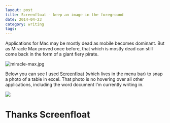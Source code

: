 ```yaml
---
layout: post
title: Screenfloat - keep an image in the foreground
date: 2014-04-23
category: writing
tags: 
---
```


Applications for Mac may be mostly dead as mobile becomes dominant. But as Miracle Max proved once before, that which is mostly dead can still come back in the form of a giant fiery pirate.

![miracle-max.jpg](http://postachio-images.s3-website-us-east-1.amazonaws.com/689ba222420a8fecfc95eec7daf25d3a.jpg)

Below you can see I used [Screenfloat](http://www.screenfloatapp.com/) (which lives in the menu bar) to snap a photo of a table in excel. That photo is no hovering over all other applications, including the word document I’m currently writing in.

![](http://postachio-images.s3-website-us-east-1.amazonaws.com/942f3d1dfda7ce8bba7dde518bb8465c.png)

# Thanks Screenfloat
